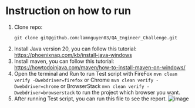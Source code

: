 #  Instruction on how to run
1. Clone repo:
   ```
   git clone git@github.com:lamnguyen03/QA_Engineer_Challenge.git
   ```
3. Install Java version 20, you can follow this tutorial: https://phoenixnap.com/kb/install-java-windows
4. Install maven, you can follow this tutorial: https://howtodoinjava.com/maven/how-to-install-maven-on-windows/
5. Open the terminal and Run
   to run Test script with FireFox
``` mvn clean verify -Dwebdriver=firefox ```
or Chrome
```mvn clean verify -Dwebdriver=chrome```
or BrowserStack
```mvn clean verify -Dwebdriver=browserstack```
 to run the project which browser you want.
9. After running Test script, you can run this file to see the report.
 ![image](https://github.com/lamnguyen03/QA_Engineer_Challenge/assets/97352277/6c2be03e-90e7-4c09-a6f9-b77ea78213e3)

